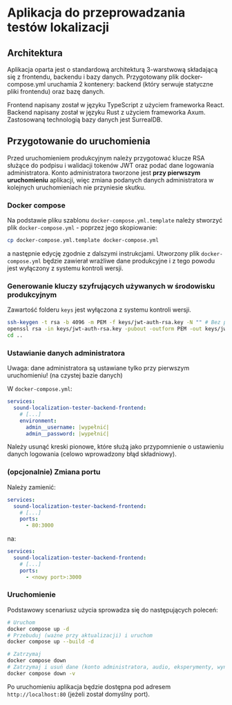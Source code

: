 # Aplikacja do przeprowadzania testów lokalizacji

## Architektura

Aplikacja oparta jest o standardową architekturą 3-warstwową składającą się z frontendu, backendu i bazy danych.
Przygotowany plik docker-compose.yml uruchamia 2 kontenery: backend (który serwuje statyczne pliki frontendu) oraz bazę danych.

Frontend napisany został w języku TypeScript z użyciem frameworka React.
Backend napisany został w języku Rust z użyciem frameworka Axum.
Zastosowaną technologią bazy danych jest SurrealDB.

## Przygotowanie do uruchomienia

Przed uruchomieniem produkcyjnym należy przygotować klucze RSA służące do podpisu i walidacji tokenów JWT oraz podać dane logowania administratora.
Konto administratora tworzone jest **przy pierwszym uruchomieniu** aplikacji, więc zmiana podanych danych administratora w kolejnych uruchomieniach nie przyniesie skutku.

### Docker compose

Na podstawie pliku szablonu `docker-compose.yml.template` należy stworzyć plik `docker-compose.yml` - poprzez jego skopiowanie:

```sh
cp docker-compose.yml.template docker-compose.yml
```

a następnie edycję zgodnie z dalszymi instrukcjami.
Utworzony plik `docker-compose.yml` będzie zawierał wrażliwe dane produkcyjne i z tego powodu jest wyłączony z systemu kontroli wersji.

### Generowanie kluczy szyfrujących używanych w środowisku produkcyjnym

Zawartość folderu `keys` jest wyłączona z systemu kontroli wersji.

```sh
ssh-keygen -t rsa -b 4096 -m PEM -f keys/jwt-auth-rsa.key -N "" # Bez passphrase
openssl rsa -in keys/jwt-auth-rsa.key -pubout -outform PEM -out keys/jwt-auth-rsa.key.pub
cd ..
```

### Ustawianie danych administratora

Uwaga: dane administratora są ustawiane tylko przy pierwszym uruchomieniu! (na czystej bazie danych)

W `docker-compose.yml`:

```yaml
services:
  sound-localization-tester-backend-frontend:
    # [...]
    environment:
      admin__username: |wypełnić|
      admin__password: |wypełnić|
```

Należy usunąć kreski pionowe, które służą jako przypomnienie o ustawieniu danych logowania (celowo wprowadzony błąd składniowy).

### (opcjonalnie) Zmiana portu

Należy zamienić:

```yaml
services:
  sound-localization-tester-backend-frontend:
    # [...]
    ports:
      - 80:3000
```

na:

```yaml
services:
  sound-localization-tester-backend-frontend:
    # [...]
    ports:
      - <nowy port>:3000
```

### Uruchomienie

Podstawowy scenariusz użycia sprowadza się do następujących poleceń:

```sh
# Uruchom
docker compose up -d
# Przebuduj (ważne przy aktualizacji) i uruchom
docker compose up --build -d

# Zatrzymaj
docker compose down
# Zatrzymaj i usuń dane (konto administratora, audio, eksperymenty, wyniki)
docker compose down -v
```

Po uruchomieniu aplikacja będzie dostępna pod adresem `http://localhost:80` (jeżeli został domyślny port).
